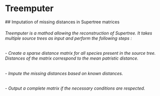 <h1> Treemputer </h1>
<!--------------------------------------------------------------------------------------------------------------------->
## Imputation of missing distances in Supertree matrices

###### Treemputer is a mathod allowing the reconstruction of Supertree. It takes multiple source trees as input and perform the following steps :
######    - Create a sparse distance matrix for all species present in the source tree. Distances of the matrix correspond to the mean patristic distance.
######    - Impute the missing distances based on known distances.
######    - Output a complete matrix if the necessary conditions are respected.
